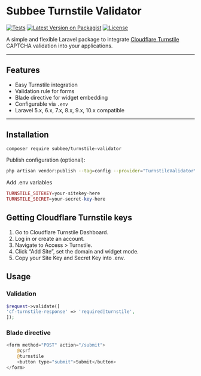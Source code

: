 # Subbee Turnstile Validator

[![Tests](https://github.com/subbee/turnstile-validator/actions/workflows/tests.yml/badge.svg)](https://github.com/subbee/turnstile-validator/actions)
[![Latest Version on Packagist](https://img.shields.io/packagist/v/subbee/turnstile-validator.svg?style=flat-square)](https://packagist.org/packages/subbee/turnstile-validator)
[![License](https://img.shields.io/packagist/l/subbee/turnstile-validator.svg?style=flat-square)](https://packagist.org/packages/subbee/turnstile-validator)

A simple and flexible Laravel package to integrate [Cloudflare Turnstile](https://www.cloudflare.com/products/turnstile/) CAPTCHA validation into your applications.

---

##  Features

- Easy Turnstile integration
- Validation rule for forms
- Blade directive for widget embedding
- Configurable via `.env`
- Laravel 5.x, 6.x, 7.x, 8.x, 9.x, 10.x compatible

---

##  Installation

```bash
composer require subbee/turnstile-validator
```

Publish configuration (optional):

```bash
php artisan vendor:publish --tag=config --provider="TurnstileValidator\TurnstileServiceProvider"
```

Add .env variables

```php
TURNSTILE_SITEKEY=your-sitekey-here
TURNSTILE_SECRET=your-secret-key-here
```

## Getting Cloudflare Turnstile keys
1.	Go to Cloudflare Turnstile Dashboard.
2.	Log in or create an account.
3.	Navigate to Access > Turnstile.
4.	Click “Add Site”, set the domain and widget mode.
5.	Copy your Site Key and Secret Key into .env.

## Usage

### Validation
```php
$request->validate([
'cf-turnstile-response' => 'required|turnstile',
]);
```

### Blade directive
```php
<form method="POST" action="/submit">
    @csrf
    @turnstile
    <button type="submit">Submit</button>
</form>
```
